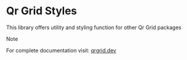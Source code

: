 # Qr Grid Styles

This library offers utility and styling function for other Qr Grid packages  

> [!NOTE]
> For complete documentation visit: [qrgrid.dev](https://www.qrgrid.dev/)

